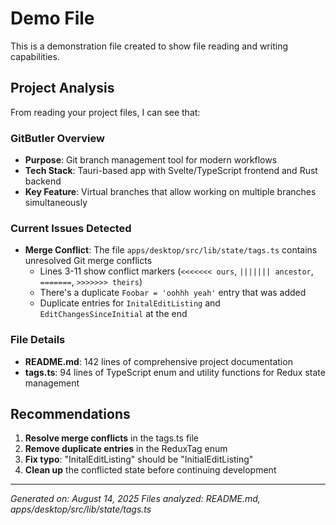 # Demo File

This is a demonstration file created to show file reading and writing capabilities.

## Project Analysis

From reading your project files, I can see that:

### GitButler Overview
- **Purpose**: Git branch management tool for modern workflows
- **Tech Stack**: Tauri-based app with Svelte/TypeScript frontend and Rust backend
- **Key Feature**: Virtual branches that allow working on multiple branches simultaneously

### Current Issues Detected
- **Merge Conflict**: The file `apps/desktop/src/lib/state/tags.ts` contains unresolved Git merge conflicts
  - Lines 3-11 show conflict markers (`<<<<<<< ours`, `||||||| ancestor`, `=======`, `>>>>>>> theirs`)
  - There's a duplicate `Foobar = 'oohhh yeah'` entry that was added
  - Duplicate entries for `InitalEditListing` and `EditChangesSinceInitial` at the end

### File Details
- **README.md**: 142 lines of comprehensive project documentation
- **tags.ts**: 94 lines of TypeScript enum and utility functions for Redux state management

## Recommendations

1. **Resolve merge conflicts** in the tags.ts file
2. **Remove duplicate entries** in the ReduxTag enum
3. **Fix typo**: "InitalEditListing" should be "InitialEditListing"
4. **Clean up** the conflicted state before continuing development

---

*Generated on: August 14, 2025*
*Files analyzed: README.md, apps/desktop/src/lib/state/tags.ts*